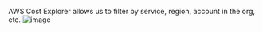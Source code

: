AWS Cost Explorer allows us to filter by service, region, account in the org, etc.
![image](https://user-images.githubusercontent.com/14207635/171526597-97c3bf6a-3638-4f41-b99f-d3fa24306fe5.png)
